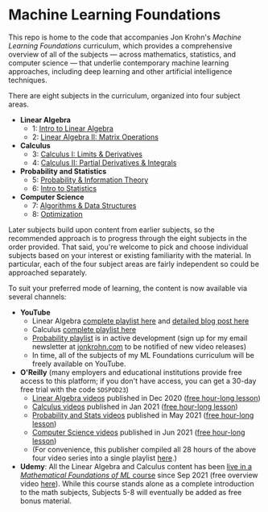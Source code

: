# Machine Learning Foundations

This repo is home to the code that accompanies Jon Krohn's *Machine Learning Foundations* curriculum, which provides a comprehensive overview of all of the subjects — across mathematics, statistics, and computer science — that underlie contemporary machine learning approaches, including deep learning and other artificial intelligence techniques.

There are eight subjects in the curriculum, organized into four subject areas. 
* **Linear Algebra**
   * 1: [Intro to Linear Algebra](https://github.com/KhushiBhadange/Machine-Learning-Foundation/blob/master/notebooks/1-intro-to-linear-algebra.ipynb)
   * 2: [Linear Algebra II: Matrix Operations](https://github.com/KhushiBhadange/Machine-Learning-Foundation/blob/master/notebooks/2-linear-algebra-ii.ipynb)
* **Calculus**
   * 3: [Calculus I: Limits & Derivatives](https://github.com/KhushiBhadange/Machine-Learning-Foundation/blob/master/notebooks/3-calculus-i.ipynb)
   * 4: [Calculus II: Partial Derivatives & Integrals](https://github.com/KhushiBhadange/Machine-Learning-Foundation/blob/master/notebooks/4-calculus-ii.ipynb)
* **Probability and Statistics**
   * 5: [Probability & Information Theory](https://github.com/KhushiBhadange/Machine-Learning-Foundation/blob/master/notebooks/5-probability.ipynb)
   * 6: [Intro to Statistics](https://github.com/KhushiBhadange/Machine-Learning-Foundation/blob/master/notebooks/6-statistics.ipynb)
* **Computer Science**
   * 7: [Algorithms & Data Structures](https://github.com/KhushiBhadange/Machine-Learning-Foundation/blob/master/notebooks/7-algos-and-data-structures.ipynb)
   * 8: [Optimization](https://github.com/KhushiBhadange/Machine-Learning-Foundation/blob/master/notebooks/8-optimization.ipynb)
   
Later subjects build upon content from earlier subjects, so the recommended approach is to progress through the eight subjects in the order provided. That said, you're welcome to pick and choose individual subjects based on your interest or existing familiarity with the material. In particular, each of the four subject areas are fairly independent so could be approached separately. 


To suit your preferred mode of learning, the content is now available via several channels: 

* **YouTube**
    * Linear Algebra [complete playlist here](https://www.youtube.com/playlist?list=PLRDl2inPrWQW1QSWhBU0ki-jq_uElkh2a) and [detailed blog post here](https://www.jonkrohn.com/posts/2021/5/9/linear-algebra-for-machine-learning-complete-math-course-on-youtube)
    * Calculus [complete playlist here](https://www.youtube.com/playlist?list=PLRDl2inPrWQVu2OvnTvtkRpJ-wz-URMJx)
    * [Probability playlist](https://www.youtube.com/playlist?list=PLRDl2inPrWQWwJ1mh4tCUxlLfZ76C1zge) is in active development (sign up for my email newsletter at [jonkrohn.com](https://www.jonkrohn.com/) to be notified of new video releases)
    * In time, all of the subjects of my ML Foundations curriculum will be freely available on YouTube.
* **O'Reilly** (many employers and educational institutions provide free access to this platform; if you don't have access, you can get a 30-day free trial with the code `SDSPOD23`)
    * [Linear Algebra videos](https://learning.oreilly.com/videos/linear-algebra-for/9780137398119/) published in Dec 2020 ([free hour-long lesson](https://www.youtube.com/watch?v=uG_wjmuigGg))
    * [Calculus videos](https://learning.oreilly.com/videos/calculus-for-machine/9780137398171/) published in Jan 2021 ([free hour-long lesson](https://youtu.be/ZDAX17OGMAM))
    * [Probability and Stats videos](https://learning.oreilly.com/videos/probability-and-statistics/9780137566273/) published in May 2021 ([free hour-long lesson](https://youtu.be/uJcGj-k50iE))
    * [Computer Science videos](https://learning.oreilly.com/videos/data-structures-algorithms/9780137644889/) published in Jun 2021 ([free hour-long lesson](https://youtu.be/yfKkMdndY-E))
    * (For convenience, this publisher compiled all 28 hours of the above four video series into a single playlist [here](https://learning.oreilly.com/videos/-/9780137903245/).)
* **Udemy**: All the Linear Algebra and Calculus content has been [live in a *Mathematical Foundations of ML* course](https://www.udemy.com/course/machine-learning-data-science-foundations-masterclass/) since Sep 2021 (free overview video [here](https://youtu.be/qhLo19EIA4g)). While this course stands alone as a complete introduction to the math subjects, Subjects 5-8 will eventually be added as free bonus material. 








